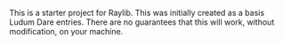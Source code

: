 This is a starter project for Raylib.
This was initially created as a basis Ludum Dare entries.
There are no guarantees that this will work, without modification, on your machine.